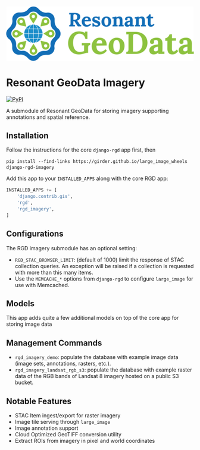 [![logo](https://raw.githubusercontent.com/ResonantGeoData/ResonantGeoData/main/logos/RGD_Logo.png)](https://github.com/ResonantGeoData/ResonantGeoData/)

# Resonant GeoData Imagery

[![PyPI](https://img.shields.io/pypi/v/django-rgd-imagery.svg?logo=python&logoColor=white)](https://pypi.org/project/django-rgd-imagery/)

A submodule of Resonant GeoData for storing imagery supporting annotations and spatial reference.


## Installation

Follow the instructions for the core `django-rgd` app first, then

```
pip install --find-links https://girder.github.io/large_image_wheels django-rgd-imagery
```

Add this app to your `INSTALLED_APPS` along with the core RGD app:

```py
INSTALLED_APPS += [
    'django.contrib.gis',
    'rgd',
    'rgd_imagery',
]
```

## Configurations

The RGD imagery submodule has an optional setting:

- `RGD_STAC_BROWSER_LIMIT`: (default of 1000) limit the response of STAC collection queries. An exception will be raised if a collection is requested with more than this many items.
- Use the `MEMCACHE_*` options from `django-rgd` to configure `large_image` for use with Memcached.

## Models

This app adds quite a few additional models on top of the core app for storing image data


## Management Commands

- `rgd_imagery_demo`: populate the database with example image data (image sets, annotations, rasters, etc.).
- `rgd_imagery_landsat_rgb_s3`: populate the database with example raster data of the RGB bands of Landsat 8 imagery hosted on a public S3 bucket.


## Notable Features

- STAC Item ingest/export for raster imagery
- Image tile serving through `large_image`
- Image annotation support
- Cloud Optimized GeoTIFF conversion utility
- Extract ROIs from imagery in pixel and world coordinates
